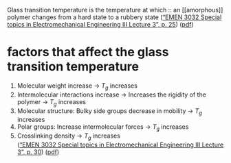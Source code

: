 Glass transition temperature is the temperature at which :: an [[amorphous]] polymer changes from a hard state to a rubbery state ([“EMEN 3032 Special topics in Electromechanical Engineering III Lecture 3”, p. 25](zotero://select/library/items/8J65FRWW)) ([pdf](zotero://open-pdf/library/items/8A7PQIJG?page=25&annotation=IIVJ4SST))
# factors that affect the glass transition temperature 
1. Molecular weight increase $\to$ $T_g$ increases 
2. Intermolecular interactions increase $\to$ Increases the rigidity of the polymer $\to$ $T_g$ increases 
3. Molecular structure: Bulky side groups decrease in mobility $\to$ $T_g$ increases  
4. Polar groups: Increase intermolecular forces $\to$ $T_g$ increases 
5. Crosslinking density $\to$ $T_{g}$ increases  
([“EMEN 3032 Special topics in Electromechanical Engineering III Lecture 3”, p. 30](zotero://select/library/items/8J65FRWW)) ([pdf](zotero://open-pdf/library/items/8A7PQIJG?page=30&annotation=CK8LZCQP))